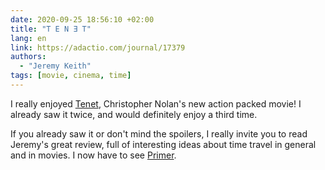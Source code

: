```yaml
---
date: 2020-09-25 18:56:10 +02:00
title: "T E N Ǝ T"
lang: en
link: https://adactio.com/journal/17379
authors:
  - "Jeremy Keith"
tags: [movie, cinema, time]
---
```


I really enjoyed [Tenet](https://en.wikipedia.org/wiki/Tenet_(film)), Christopher Nolan's new action packed movie! I already saw it twice, and would definitely enjoy a third time.

If you already saw it or don't mind the spoilers, I really invite you to read Jeremy's great review, full of interesting ideas about time travel in general and in movies. I now have to see [Primer](https://en.wikipedia.org/wiki/Primer_(film)).
